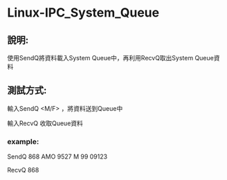 # Linux-IPC_System_Queue

## 說明:

使用SendQ將資料載入System Queue中，再利用RecvQ取出System Queue資料

## 測試方式:

輸入SendQ <keyId> <name> <No> <M/F> <Age> <Phone>，將資料送到Queue中

輸入RecvQ <KeyId> 收取Queue資料

### example:

SendQ 868 AMO 9527 M 99 09123

RecvQ 868
